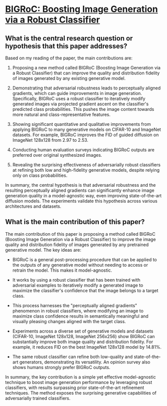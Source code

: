 # [BIGRoC: Boosting Image Generation via a Robust Classifier](https://arxiv.org/abs/2108.03702v4)

## What is the central research question or hypothesis that this paper addresses?

 Based on my reading of the paper, the main contributions are:

1. Proposing a new method called BIGRoC (Boosting Image Generation via a Robust Classifier) that can improve the quality and distribution fidelity of images generated by any existing generative model. 

2. Demonstrating that adversarial robustness leads to perceptually aligned gradients, which can guide improvements in image generation. Specifically, BIGRoC uses a robust classifier to iteratively modify generated images via projected gradient ascent on the classifier's predicted class probabilities. This pushes the image content towards more natural and class-representative features.

3. Showing significant quantitative and qualitative improvements from applying BIGRoC to many generative models on CIFAR-10 and ImageNet datasets. For example, BIGRoC improves the FID of guided diffusion on ImageNet 128x128 from 2.97 to 2.53.

4. Conducting human evaluation surveys indicating BIGRoC outputs are preferred over original synthesized images.

5. Revealing the surprising effectiveness of adversarially robust classifiers at refining both low and high-fidelity generative models, despite relying only on class probabilities.

In summary, the central hypothesis is that adversarial robustness and the resulting perceptually aligned gradients can significantly enhance image generation quality in a model-agnostic way, even improving state-of-the-art diffusion models. The experiments validate this hypothesis across various architectures and datasets.


## What is the main contribution of this paper?

 The main contribution of this paper is proposing a method called BIGRoC (Boosting Image Generation via a Robust Classifier) to improve the image quality and distribution fidelity of images generated by any pretrained generative model. The key ideas are:

- BIGRoC is a general post-processing procedure that can be applied to the outputs of any generative model without needing to access or retrain the model. This makes it model-agnostic.

- It works by using a robust classifier that has been trained with adversarial examples to iteratively modify a generated image to maximize the classifier's confidence that the image belongs to a target class. 

- This process harnesses the "perceptually aligned gradients" phenomenon in robust classifiers, where modifying an image to maximize class confidence results in semantically meaningful and visually pleasing changes aligned with the target class.

- Experiments across a diverse set of generative models and datasets (CIFAR-10, ImageNet 128x128, ImageNet 256x256) show BIGRoC can substantially improve both image quality and distribution fidelity. For example, it reduces FID on the best ImageNet 128x128 model by 14.81%.

- The same robust classifier can refine both low-quality and state-of-the-art generators, demonstrating its versatility. An opinion survey also shows humans strongly prefer BIGRoC outputs.

In summary, the key contribution is a simple yet effective model-agnostic technique to boost image generation performance by leveraging robust classifiers, with results surpassing prior state-of-the-art refinement techniques. The method exposes the surprising generative capabilities of adversarially trained classifiers.
